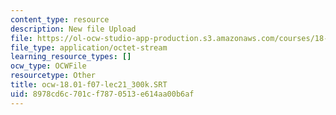 ```yaml
---
content_type: resource
description: New file Upload
file: https://ol-ocw-studio-app-production.s3.amazonaws.com/courses/18-01sc-single-variable-calculus-fall-2010/8978cd6c701cf7870513e614aa00b6af_ocw-18.01-f07-lec21_300k.SRT
file_type: application/octet-stream
learning_resource_types: []
ocw_type: OCWFile
resourcetype: Other
title: ocw-18.01-f07-lec21_300k.SRT
uid: 8978cd6c-701c-f787-0513-e614aa00b6af
---
```

